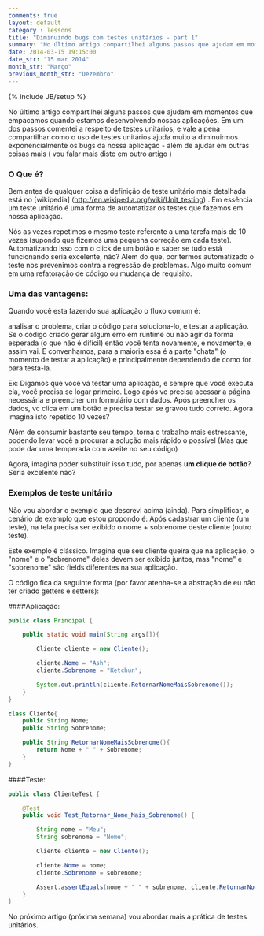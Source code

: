 ```yaml
---
comments: true
layout: default
category : lessons
title: "Diminuindo bugs com testes unitários - part 1"
summary: "No último artigo compartilhei alguns passos que ajudam em momentos que empacamos quando estamos desenvolvendo nossas..."
date: 2014-03-15 19:15:00
date_str: "15 mar 2014"
month_str: "Março"
previous_month_str: "Dezembro"
---
```

{% include JB/setup %}

No último artigo compartilhei alguns passos que ajudam em momentos que empacamos quando estamos desenvolvendo nossas aplicações. Em um dos passos comentei a respeito de testes unitários, e vale a pena compartilhar como o uso de testes unitários ajuda muito a diminuirmos exponencialmente os bugs da nossa aplicação - além de ajudar em outras coisas mais ( vou falar mais disto em outro artigo )

### O Que é?

Bem antes de qualquer coisa a definição de teste unitário mais detalhada está no [wikipedia] (http://en.wikipedia.org/wiki/Unit_testing) . Em essência um teste unitário é uma forma de automatizar os testes que fazemos em nossa aplicação. 

Nós as vezes repetimos o mesmo teste referente a uma tarefa mais de 10 vezes (supondo que fizemos uma pequena correção em cada teste). Automatizando isso com o click de um botão e saber se tudo está funcionando seria excelente, não? Além do que, por termos automatizado o teste nos prevenimos contra a regressão de problemas. Algo muito comum em uma refatoração de código ou mudança de requisito.

### Uma das vantagens:
 
Quando você esta fazendo sua aplicação o fluxo comum é:
 
analisar o problema, criar o código para soluciona-lo, e testar a aplicação. 
Se o código criado gerar algum erro em runtime ou não agir da forma esperada (o que não é difícil) então você tenta novamente, e novamente, e assim vai.
E convenhamos, para a maioria essa é a parte "chata" (o momento de testar a aplicação) e principalmente dependendo de como for para testa-la.

Ex: Digamos que você vá testar uma aplicação, e sempre que você executa ela, você precisa se logar primeiro. Logo após vc precisa acessar a página necessária e preencher um formulário com dados. Após preencher os dados, vc clica em um botão e precisa testar se gravou tudo correto. Agora imagina isto repetido 10 vezes?

Além de consumir bastante seu tempo, torna o trabalho mais estressante, podendo levar você a procurar a solução mais rápido o possível (Mas que pode dar uma temperada com azeite no seu código)

Agora, imagina poder substituir isso tudo, por apenas **um clique de botão**? Seria excelente não?

### Exemplos de teste unitário

Não vou abordar o exemplo que descrevi acima (ainda). Para simplificar, o cenário de exemplo que estou propondo é: 
Após cadastrar um cliente (um teste), na tela precisa ser exibido o nome + sobrenome deste cliente (outro teste).

Este exemplo é clássico. Imagina que seu cliente queira que na aplicação, o "nome" e o "sobrenome" deles devem ser exibido juntos, mas "nome" e "sobrenome" são fields diferentes na sua aplicação. 

O código fica da seguinte forma (por favor atenha-se a abstração de eu não ter criado getters e setters): 

####Aplicação:
```java
public class Principal {

	public static void main(String args[]){

		Cliente cliente = new Cliente();

		cliente.Nome = "Ash";
		cliente.Sobrenome = "Ketchun";

		System.out.println(cliente.RetornarNomeMaisSobrenome());
	}
}

class Cliente{
	public String Nome;
	public String Sobrenome;

	public String RetornarNomeMaisSobrenome(){
		return Nome + " " + Sobrenome;
	}
}
```
####Teste:
```java
public class ClienteTest {

	@Test
	public void Test_Retornar_Nome_Mais_Sobrenome() {

		String nome = "Meu";
		String sobrenome = "Nome";

		Cliente cliente = new Cliente();

		cliente.Nome = nome;
		cliente.Sobrenome = sobrenome;

		Assert.assertEquals(nome + " " + sobrenome, cliente.RetornarNomeMaisSobrenome());
	}
}
```

No próximo artigo (próxima semana) vou abordar mais a prática de testes unitários.	